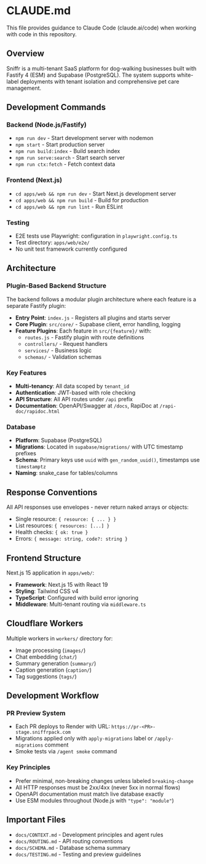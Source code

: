 # CLAUDE.md

This file provides guidance to Claude Code (claude.ai/code) when working with code in this repository.

## Overview

Sniffr is a multi-tenant SaaS platform for dog-walking businesses built with Fastify 4 (ESM) and Supabase (PostgreSQL). The system supports white-label deployments with tenant isolation and comprehensive pet care management.

## Development Commands

### Backend (Node.js/Fastify)
- `npm run dev` - Start development server with nodemon
- `npm start` - Start production server
- `npm run build:index` - Build search index
- `npm run serve:search` - Start search server
- `npm run ctx:fetch` - Fetch context data

### Frontend (Next.js)
- `cd apps/web && npm run dev` - Start Next.js development server
- `cd apps/web && npm run build` - Build for production
- `cd apps/web && npm run lint` - Run ESLint

### Testing
- E2E tests use Playwright: configuration in `playwright.config.ts`
- Test directory: `apps/web/e2e/`
- No unit test framework currently configured

## Architecture

### Plugin-Based Backend Structure
The backend follows a modular plugin architecture where each feature is a separate Fastify plugin:

- **Entry Point**: `index.js` - Registers all plugins and starts server
- **Core Plugin**: `src/core/` - Supabase client, error handling, logging
- **Feature Plugins**: Each feature in `src/{feature}/` with:
  - `routes.js` - Fastify plugin with route definitions
  - `controllers/` - Request handlers
  - `services/` - Business logic
  - `schemas/` - Validation schemas

### Key Features
- **Multi-tenancy**: All data scoped by `tenant_id`
- **Authentication**: JWT-based with role checking
- **API Structure**: All API routes under `/api` prefix
- **Documentation**: OpenAPI/Swagger at `/docs`, RapiDoc at `/rapi-doc/rapidoc.html`

### Database
- **Platform**: Supabase (PostgreSQL)
- **Migrations**: Located in `supabase/migrations/` with UTC timestamp prefixes
- **Schema**: Primary keys use `uuid` with `gen_random_uuid()`, timestamps use `timestamptz`
- **Naming**: snake_case for tables/columns

## Response Conventions

All API responses use envelopes - never return naked arrays or objects:
- Single resource: `{ resource: { ... } }`
- List resources: `{ resources: [...] }`
- Health checks: `{ ok: true }`
- Errors: `{ message: string, code?: string }`

## Frontend Structure

Next.js 15 application in `apps/web/`:
- **Framework**: Next.js 15 with React 19
- **Styling**: Tailwind CSS v4
- **TypeScript**: Configured with build error ignoring
- **Middleware**: Multi-tenant routing via `middleware.ts`

## Cloudflare Workers

Multiple workers in `workers/` directory for:
- Image processing (`images/`)
- Chat embedding (`chat/`)
- Summary generation (`summary/`)
- Caption generation (`caption/`)
- Tag suggestions (`tags/`)

## Development Workflow

### PR Preview System
- Each PR deploys to Render with URL: `https://pr-<PR>-stage.sniffrpack.com`
- Migrations applied only with `apply-migrations` label or `/apply-migrations` comment
- Smoke tests via `/agent smoke` command

### Key Principles
- Prefer minimal, non-breaking changes unless labeled `breaking-change`
- All HTTP responses must be 2xx/4xx (never 5xx in normal flows)
- OpenAPI documentation must match live database exactly
- Use ESM modules throughout (Node.js with `"type": "module"`)

## Important Files

- `docs/CONTEXT.md` - Development principles and agent rules
- `docs/ROUTING.md` - API routing conventions
- `docs/SCHEMA.md` - Database schema summary
- `docs/TESTING.md` - Testing and preview guidelines